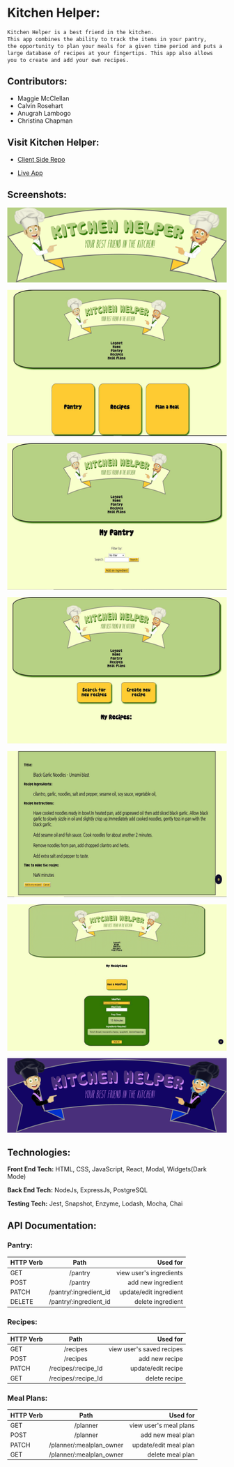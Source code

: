 # Kitchen Helper:

    Kitchen Helper is a best friend in the kitchen.
    This app combines the ability to track the items in your pantry,
    the opportunity to plan your meals for a given time period and puts a
    large database of recipes at your fingertips. This app also allows
    you to create and add your own recipes. 


## Contributors:

- Maggie McClellan
- Calvin Rosehart
- Anugrah Lambogo
- Christina Chapman


## Visit Kitchen Helper:

  * [Client Side Repo](https://github.com/thinkful-ei-iguana/Delta-Squad-Front-End)

  * [Live App](https://delta-squad-app.now.sh/)
  
  
## Screenshots:

   ![Landing Logo](src/Assets/LandingLogo.gif)

   ![Home Page](src/Assets/homePage.gif)

   ![Pantry Landing Page](src/Assets/pantryLanding.gif)   

   ![Recipe Landing Page](src/Assets/recipeLanding.gif)

   ![Recipe Detail Page](src/Assets/recipeDetail.gif)
   
   ![Meal Plan Add](src/Assets/planAdd.gif)
   
   ![Dark Mode Banner](src/Assets/DarkMode-Banner.gif)



## Technologies:

**Front End Tech:** HTML, CSS, JavaScript, React, Modal, Widgets(Dark Mode)

**Back End Tech:** NodeJs, ExpressJs, PostgreSQL

**Testing Tech:** Jest, Snapshot, Enzyme, Lodash, Mocha, Chai


## API Documentation:

   ### Pantry: 

| **HTTP Verb** | **Path**                           | **Used for**         |
| --------- |:--------------------------------------:| --------------------:|
| GET       | /pantry | view user's ingredients |
| POST      | /pantry | add new ingredient |
| PATCH     | /pantry/:ingredient_id | update/edit ingredient |
| DELETE    | /pantry/:ingredient_id | delete ingredient |


  ### Recipes:
  
| **HTTP Verb** | **Path**                           | **Used for**         |
| --------- |:--------------------------------------:| --------------------:|
| GET       | /recipes | view user's saved recipes  |
| POST       | /recipes | add new recipe |
| PATCH     | /recipes/:recipe_Id | update/edit recipe |
| GET       | /recipes/:recipe_Id | delete recipe |


  ### Meal Plans: 
  
| **HTTP Verb** | **Path**                           | **Used for**         | 
| --------- |:--------------------------------------:| --------------------:|
| GET       | /planner | view user's meal plans |
| POST      | /planner | add new meal plan  |
| PATCH     | /planner/:mealplan_owner | update/edit meal plan |
| GET       | /planner/:mealplan_owner | delete meal plan |
